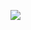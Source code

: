 <p text-align: center>
<img src="https://i.pinimg.com/originals/99/cd/09/99cd0925c516b5d0a740dffd03c3e0df.gif">
</p>
